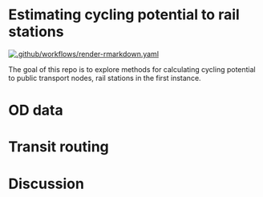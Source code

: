 
<!-- README.md is generated from README.Rmd. Please edit that file -->

# Estimating cycling potential to rail stations

<!-- badges: start -->

[![.github/workflows/render-rmarkdown.yaml](https://github.com/npct/rail/actions/workflows/render-rmarkdown.yaml/badge.svg)](https://github.com/npct/rail/actions/workflows/render-rmarkdown.yaml)
<!-- badges: end -->

The goal of this repo is to explore methods for calculating cycling
potential to public transport nodes, rail stations in the first
instance.

# OD data

# Transit routing

# Discussion
